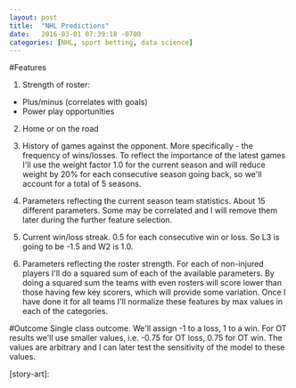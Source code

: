 ```yaml
---
layout: post
title:  "NHL Predictions"
date:   2016-03-01 07:39:18 -0700
categories: [NHL, sport betting, data science]
---
```

#Features
1. Strength of roster:
- Plus/minus (correlates with goals)
- Power play opportunities

2. Home or on the road

1. History of games against the opponent. More specifically - the frequency of wins/losses. To reflect the importance of the latest games I'll use the weight factor 1.0 for the current season and will reduce weight by 20% for each consecutive season going back, so we'll account for a total of 5 seasons.

2. Parameters reflecting the current season team statistics. About 15 different parameters. Some may be correlated and I will remove them later during the further feature selection.

3. Current win/loss streak. 0.5 for each consecutive win or loss. So L3 is going to be -1.5 and W2 is 1.0.

4. Parameters reflecting the roster strength. For each of non-injured players I'll do a squared sum of each of the available parameters. By doing a squared sum the teams with even rosters will score lower than those having few key scorers, which will provide some variation. Once I have done it for all teams I'll normalize these features by max values in each of the categories.



#Outcome
Single class outcome. We'll assign -1 to a loss, 1 to a win. For OT results we'll use smaller values, i.e. -0.75 for OT loss, 0.75 for OT win. The values are arbitrary and I can later test the sensitivity of the model to these values.




[story-art]: 
